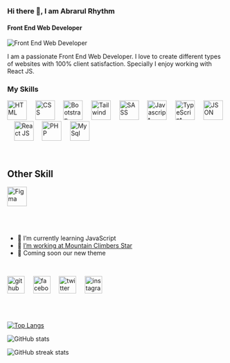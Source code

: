 ### Hi there 👋, I am Abrarul Rhythm
#### Front End Web Developer
![Front End Web Developer](http://fmv.x10.mx/github/images/a-r-g-b-2023.jpg)

I am a passionate Front End Web Developer. I love to create different types of websites with 100% client satisfaction. Specially I enjoy working with React JS.

###  My Skills
[<img src='http://fmv.x10.mx/github/images/html.png' alt='HTML' height='45'>](https://github.com/AbrarulRhythm) &nbsp; &nbsp;
[<img src='http://fmv.x10.mx/github/images/css.png' alt='CSS' height='45'>](https://github.com/AbrarulRhythm) &nbsp; &nbsp;
[<img src='http://fmv.x10.mx/github/images/bootstrap.png' alt='Bootstrap' height='45'>](https://github.com/AbrarulRhythm) &nbsp; &nbsp;
[<img src='http://fmv.x10.mx/github/images/tailwind.png' alt='Tailwind' height='45'>](https://github.com/AbrarulRhythm) &nbsp; &nbsp;
[<img src='http://fmv.x10.mx/github/images/sass.png' alt='SASS' height='45'>](https://github.com/AbrarulRhythm) &nbsp; &nbsp;
[<img src='http://fmv.x10.mx/github/images/js.png' alt='Javascript' height='45'>](https://github.com/AbrarulRhythm) &nbsp; &nbsp;
[<img src='http://fmv.x10.mx/github/images/ts.png' alt='TypeScript' height='45'>](https://github.com/AbrarulRhythm) &nbsp; &nbsp;
[<img src='http://fmv.x10.mx/github/images/json.png' alt='JSON' height='45'>](https://github.com/AbrarulRhythm) &nbsp; &nbsp;
[<img src='http://fmv.x10.mx/github/images/react.png' alt='React JS' height='45'>](https://github.com/AbrarulRhythm) &nbsp; &nbsp;
[<img src='http://fmv.x10.mx/github/images/php.png' alt='PHP' height='45'>](https://github.com/AbrarulRhythm) &nbsp; &nbsp;
[<img src='http://fmv.x10.mx/github/images/mysql.png' alt='MySql' height='45'>](https://github.com/AbrarulRhythm) &nbsp; &nbsp;

<br>

## Other Skill

[<img src='http://fmv.x10.mx/github/images/figma.png' alt='Figma' height='45'>](https://github.com/AbrarulRhythm) &nbsp; &nbsp;

<br>
<br>

- 🌱 I’m currently learning JavaScript 
- 💼 [I’m working at Mountain Climbers Star](https://mountainclimbersstar.com/)
- 💎 Coming soon our new theme

 <br>

[<img src='http://fmv.x10.mx/github/images/g.png' alt='github' height='40'>](https://github.com/AbrarulRhythm) &nbsp; &nbsp;
[<img src='http://fmv.x10.mx/github/images/fb.png' alt='facebook' height='40'>](https://facebook.com/AbrarulRhythm1991) &nbsp; &nbsp;
[<img src='http://fmv.x10.mx/github/images/t.png' alt='twitter' height='40'>](https://twitter.com/AbrarulRhythm) &nbsp; &nbsp;
[<img src='http://fmv.x10.mx/github/images/i.png' alt='instagram' height='40'>](https://www.instagram.com/abrarulrhythm/) &nbsp; &nbsp;

<br>
<br>

[![Top Langs](https://github-readme-stats.vercel.app/api/top-langs/?username=AbrarulRhythm)](https://github.com/anuraghazra/github-readme-stats)

![GitHub stats](https://github-readme-stats.vercel.app/api?username=AbrarulRhythm&show_icons=true)  

![GitHub streak stats](https://streak-stats.demolab.com/?user=AbrarulRhythm)  


